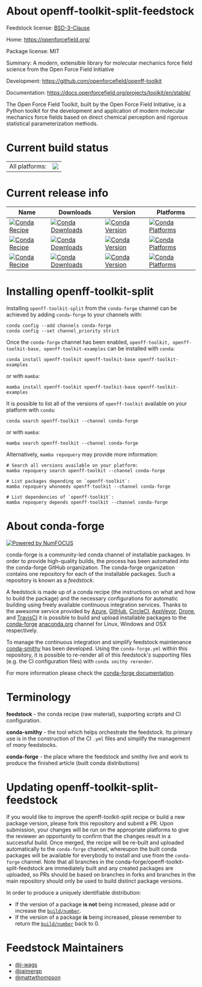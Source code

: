 About openff-toolkit-split-feedstock
====================================

Feedstock license: [BSD-3-Clause](https://github.com/conda-forge/openff-toolkit-feedstock/blob/main/LICENSE.txt)

Home: https://openforcefield.org/

Package license: MIT

Summary: A modern, extensible library for molecular mechanics force field science from the Open Force Field Initiative

Development: https://github.com/openforcefield/openff-toolkit

Documentation: https://docs.openforcefield.org/projects/toolkit/en/stable/

The Open Force Field Toolkit, built by the Open Force Field Initiative, is a Python
toolkit for the development and application of modern molecular mechanics force fields
based on direct chemical perception and rigorous statistical parameterization methods.


Current build status
====================


<table><tr><td>All platforms:</td>
    <td>
      <a href="https://dev.azure.com/conda-forge/feedstock-builds/_build/latest?definitionId=11620&branchName=main">
        <img src="https://dev.azure.com/conda-forge/feedstock-builds/_apis/build/status/openff-toolkit-feedstock?branchName=main">
      </a>
    </td>
  </tr>
</table>

Current release info
====================

| Name | Downloads | Version | Platforms |
| --- | --- | --- | --- |
| [![Conda Recipe](https://img.shields.io/badge/recipe-openff--toolkit-green.svg)](https://anaconda.org/conda-forge/openff-toolkit) | [![Conda Downloads](https://img.shields.io/conda/dn/conda-forge/openff-toolkit.svg)](https://anaconda.org/conda-forge/openff-toolkit) | [![Conda Version](https://img.shields.io/conda/vn/conda-forge/openff-toolkit.svg)](https://anaconda.org/conda-forge/openff-toolkit) | [![Conda Platforms](https://img.shields.io/conda/pn/conda-forge/openff-toolkit.svg)](https://anaconda.org/conda-forge/openff-toolkit) |
| [![Conda Recipe](https://img.shields.io/badge/recipe-openff--toolkit--base-green.svg)](https://anaconda.org/conda-forge/openff-toolkit-base) | [![Conda Downloads](https://img.shields.io/conda/dn/conda-forge/openff-toolkit-base.svg)](https://anaconda.org/conda-forge/openff-toolkit-base) | [![Conda Version](https://img.shields.io/conda/vn/conda-forge/openff-toolkit-base.svg)](https://anaconda.org/conda-forge/openff-toolkit-base) | [![Conda Platforms](https://img.shields.io/conda/pn/conda-forge/openff-toolkit-base.svg)](https://anaconda.org/conda-forge/openff-toolkit-base) |
| [![Conda Recipe](https://img.shields.io/badge/recipe-openff--toolkit--examples-green.svg)](https://anaconda.org/conda-forge/openff-toolkit-examples) | [![Conda Downloads](https://img.shields.io/conda/dn/conda-forge/openff-toolkit-examples.svg)](https://anaconda.org/conda-forge/openff-toolkit-examples) | [![Conda Version](https://img.shields.io/conda/vn/conda-forge/openff-toolkit-examples.svg)](https://anaconda.org/conda-forge/openff-toolkit-examples) | [![Conda Platforms](https://img.shields.io/conda/pn/conda-forge/openff-toolkit-examples.svg)](https://anaconda.org/conda-forge/openff-toolkit-examples) |

Installing openff-toolkit-split
===============================

Installing `openff-toolkit-split` from the `conda-forge` channel can be achieved by adding `conda-forge` to your channels with:

```
conda config --add channels conda-forge
conda config --set channel_priority strict
```

Once the `conda-forge` channel has been enabled, `openff-toolkit, openff-toolkit-base, openff-toolkit-examples` can be installed with `conda`:

```
conda install openff-toolkit openff-toolkit-base openff-toolkit-examples
```

or with `mamba`:

```
mamba install openff-toolkit openff-toolkit-base openff-toolkit-examples
```

It is possible to list all of the versions of `openff-toolkit` available on your platform with `conda`:

```
conda search openff-toolkit --channel conda-forge
```

or with `mamba`:

```
mamba search openff-toolkit --channel conda-forge
```

Alternatively, `mamba repoquery` may provide more information:

```
# Search all versions available on your platform:
mamba repoquery search openff-toolkit --channel conda-forge

# List packages depending on `openff-toolkit`:
mamba repoquery whoneeds openff-toolkit --channel conda-forge

# List dependencies of `openff-toolkit`:
mamba repoquery depends openff-toolkit --channel conda-forge
```


About conda-forge
=================

[![Powered by
NumFOCUS](https://img.shields.io/badge/powered%20by-NumFOCUS-orange.svg?style=flat&colorA=E1523D&colorB=007D8A)](https://numfocus.org)

conda-forge is a community-led conda channel of installable packages.
In order to provide high-quality builds, the process has been automated into the
conda-forge GitHub organization. The conda-forge organization contains one repository
for each of the installable packages. Such a repository is known as a *feedstock*.

A feedstock is made up of a conda recipe (the instructions on what and how to build
the package) and the necessary configurations for automatic building using freely
available continuous integration services. Thanks to the awesome service provided by
[Azure](https://azure.microsoft.com/en-us/services/devops/), [GitHub](https://github.com/),
[CircleCI](https://circleci.com/), [AppVeyor](https://www.appveyor.com/),
[Drone](https://cloud.drone.io/welcome), and [TravisCI](https://travis-ci.com/)
it is possible to build and upload installable packages to the
[conda-forge](https://anaconda.org/conda-forge) [anaconda.org](https://anaconda.org/)
channel for Linux, Windows and OSX respectively.

To manage the continuous integration and simplify feedstock maintenance
[conda-smithy](https://github.com/conda-forge/conda-smithy) has been developed.
Using the ``conda-forge.yml`` within this repository, it is possible to re-render all of
this feedstock's supporting files (e.g. the CI configuration files) with ``conda smithy rerender``.

For more information please check the [conda-forge documentation](https://conda-forge.org/docs/).

Terminology
===========

**feedstock** - the conda recipe (raw material), supporting scripts and CI configuration.

**conda-smithy** - the tool which helps orchestrate the feedstock.
                   Its primary use is in the construction of the CI ``.yml`` files
                   and simplify the management of *many* feedstocks.

**conda-forge** - the place where the feedstock and smithy live and work to
                  produce the finished article (built conda distributions)


Updating openff-toolkit-split-feedstock
=======================================

If you would like to improve the openff-toolkit-split recipe or build a new
package version, please fork this repository and submit a PR. Upon submission,
your changes will be run on the appropriate platforms to give the reviewer an
opportunity to confirm that the changes result in a successful build. Once
merged, the recipe will be re-built and uploaded automatically to the
`conda-forge` channel, whereupon the built conda packages will be available for
everybody to install and use from the `conda-forge` channel.
Note that all branches in the conda-forge/openff-toolkit-split-feedstock are
immediately built and any created packages are uploaded, so PRs should be based
on branches in forks and branches in the main repository should only be used to
build distinct package versions.

In order to produce a uniquely identifiable distribution:
 * If the version of a package **is not** being increased, please add or increase
   the [``build/number``](https://docs.conda.io/projects/conda-build/en/latest/resources/define-metadata.html#build-number-and-string).
 * If the version of a package **is** being increased, please remember to return
   the [``build/number``](https://docs.conda.io/projects/conda-build/en/latest/resources/define-metadata.html#build-number-and-string)
   back to 0.

Feedstock Maintainers
=====================

* [@j-wags](https://github.com/j-wags/)
* [@jaimergp](https://github.com/jaimergp/)
* [@mattwthompson](https://github.com/mattwthompson/)

